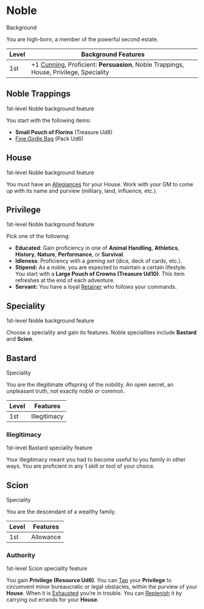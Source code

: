 # Noble

Background

You are high-born, a member of the powerful second estate.

| Level             | Background Features    |
| ----------------- | - |
| 1st               | +1 [Cunning](../../pages/characters/attributes.md#cunning), Proficient: **Persuasion**, Noble Trappings, House, Privilege, Speciality |

## Noble Trappings

1st-level Noble background feature

You start with the following items:

 * **Small Pouch of Florins** (Treasure Ud8)
 * [Fine Girdle Bag](../../pages/equipment/packs.md#fine-pack) (Pack Ud6)

## House

1st-level Noble background feature

You must have an [Allegiances](../../pages/characters/allegiances.md) for your House. Work with your GM to come up with its name and purview (military, land, influence, etc.).

## Privilege

1st-level Noble background feature

Pick one of the following:

  * **Educated**: Gain proficiency in one of **Animal Handling**, **Athletics**, **History**, **Nature**, **Performance**, or **Survival**.
  * **Idleness**: Proficiency with a *gaming set* (dice, deck of cards, etc.).
  * **Stipend:** As a noble, you are expected to maintain a certain lifestyle. You start with a **Large Pouch of Crowns (Treasure Ud10)**. This item refreshes at the end of each adventure.
  * **Servant:** You have a loyal [Retainer](../../pages/equipment/retainers.md) who follows your commands.

## Speciality

1st-level Noble background feature

Choose a speciality and gain its features. Noble specialities include **Bastard** and **Scion**.

## Bastard

Speciality

You are the illegitimate offspring of the nobility. An open secret, an unpleasant truth, not exactly noble or common.

| Level             | Features    |
| ----------------- | - |
| 1st               | Illegitimacy |

### Illegitimacy

1st-level Bastard speciality feature

Your illegitimacy meant you had to become useful to you family in other ways. You are proficient in any 1 skill or tool of your choice.

## Scion

Speciality

You are the descendant of a wealthy family.

| Level             | Features    |
| ----------------- | - |
| 1st               | Allowance |

### Authority

1st-level Scion speciality feature

You gain **Privilege (Resource Ud6)**. You can [Tap](../../pages/rules/usage.md) your **Privilege** to circumvent minor bureaucratic or legal obstacles, within the purview of your **House**. When it is [Exhausted](../../pages/rules/usage.md) you’re in trouble. You can [Replenish](../../pages/rules/usage.md) it by carrying out errands for your **House**.
